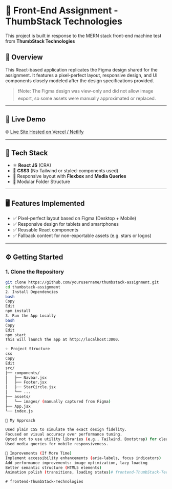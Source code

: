 # 🌟 Front-End Assignment - ThumbStack Technologies

This project is built in response to the MERN stack front-end machine test from **ThumbStack Technologies**

## 📌 Overview

This React-based application replicates the Figma design shared for the assignment. It features a pixel-perfect layout, responsive design, and UI components closely modeled after the design specifications provided.

> ❗Note: The Figma design was view-only and did not allow image export, so some assets were manually approximated or replaced.

---

## 🚀 Live Demo

🌐 [Live Site Hosted on Vercel / Netlify](#)  

---

## 🔨 Tech Stack

- ⚛️ **React JS** (CRA)
- 💅 **CSS3** (No Tailwind or styled-components used)
- 🧱 Responsive layout with **Flexbox** and **Media Queries**
- 📁 Modular Folder Structure

---

## 🖥️ Features Implemented

- ✅ Pixel-perfect layout based on Figma (Desktop + Mobile)
- ✅ Responsive design for tablets and smartphones
- ✅ Reusable React components
- ✅ Fallback content for non-exportable assets (e.g. stars or logos)

---

## ⚙️ Getting Started

### 1. Clone the Repository

```bash
git clone https://github.com/yourusername/thumbstack-assignment.git
cd thumbstack-assignment
2. Install Dependencies
bash
Copy
Edit
npm install
3. Run the App Locally
bash
Copy
Edit
npm start
This will launch the app at http://localhost:3000.

✨ Project Structure
css
Copy
Edit
src/
├── components/
│   ├── Navbar.jsx
│   ├── Footer.jsx
│   ├── StarCircle.jsx
│   └── ...
├── assets/
│   └── images/ (manually captured from Figma)
├── App.jsx
└── index.js

🎯 My Approach

Used plain CSS to simulate the exact design fidelity.
Focused on visual accuracy over performance tuning.
Opted not to use utility libraries (e.g., Tailwind, Bootstrap) for cleaner understanding.
Used media queries for mobile responsiveness.

🧠 Improvements (If More Time)
Implement accessibility enhancements (aria-labels, focus indicators)
Add performance improvements: image optimization, lazy loading
Better semantic structure (HTML5 elements)
Animation polish (transitions, loading states)#   f r o n t e n d - T h u m b S t a c k - T e c h n o l o g i e s  
 #   f r o n t e n d - T h u m b S t a c k - T e c h n o l o g i e s  
 